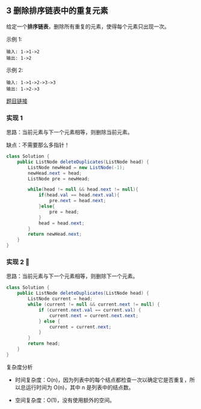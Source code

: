 ## 3 删除排序链表中的重复元素


给定一个**排序链表**，删除所有重复的元素，使得每个元素只出现一次。

示例 1:

```
输入: 1->1->2
输出: 1->2
```

示例 2:

```
输入: 1->1->2->3->3
输出: 1->2->3
```


[题目链接](https://leetcode-cn.com/problems/remove-duplicates-from-sorted-list/)

### 实现 1

思路：当前元素与下一个元素相等，则删除当前元素。

缺点：不需要那么多指针！


```java
class Solution {
    public ListNode deleteDuplicates(ListNode head) {
        ListNode newHead = new ListNode(-1);
        newHead.next = head;
        ListNode pre = newHead;

        while(head != null && head.next != null){
            if(head.val == head.next.val){
                pre.next = head.next;
            }else{
                pre = head;
            }
            head = head.next;
        }
        return newHead.next;
    }
}
```


### 实现 2 🍒

思路：当前元素与下一个元素相等，则删除下一个元素。


```java
class Solution {
    public ListNode deleteDuplicates(ListNode head) {
        ListNode current = head;
        while (current != null && current.next != null) {
            if (current.next.val == current.val) {
                current.next = current.next.next;
            } else {
                current = current.next;
            }
        }
        return head;
    }
}
```


复杂度分析

* 时间复杂度：O(n)，因为列表中的每个结点都检查一次以确定它是否重复，所以总运行时间为 O(n)，其中 n 是列表中的结点数。

* 空间复杂度：O(1)，没有使用额外的空间。



